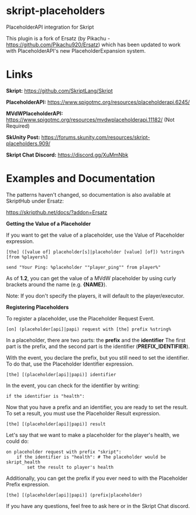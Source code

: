 # skript-placeholders
PlaceholderAPI integration for Skript

This plugin is a fork of Ersatz (by Pikachu - https://github.com/Pikachu920/Ersatz) which has been updated to work with PlaceholderAPI's new PlaceholderExpansion system.

# Links

**Skript:** https://github.com/SkriptLang/Skript

**PlaceholderAPI:** https://www.spigotmc.org/resources/placeholderapi.6245/

**MVdWPlaceholderAPI:** https://www.spigotmc.org/resources/mvdwplaceholderapi.11182/ (Not Required)

**SkUnity Post:** https://forums.skunity.com/resources/skript-placeholders.909/

**Skript Chat Discord:** https://discord.gg/XuMmNbk

# Examples and Documentation

The patterns haven't changed, so documentation is also available at SkriptHub under Ersatz:

https://skripthub.net/docs/?addon=Ersatz

**Getting the Value of a Placeholder**

If you want to get the value of a placeholder, use the Value of Placeholder expression.
```
[the] ([value of] placeholder[s]|placeholder [value] [of]) %strings% [from %players%]

send "Your Ping: %placeholder ""player_ping"" from player%"
```

As of **1.2**, you can get the value of a MVdW placeholder by using curly brackets around the name (e.g. **{NAME}**).

Note: If you don't specify the players, it will default to the player/executor.

**Registering Placeholders**

To register a placeholder, use the Placeholder Request Event.
```
[on] (placeholder[api]|papi) request with [the] prefix %string%
```

In a placeholder, there are two parts: the **prefix** and the **identifier**
The first part is the prefix, and the second part is the identifier (**PREFIX_IDENTIFIER**).

With the event, you declare the prefix, but you still need to set the identifier.
To do that, use the Placeholder Identifier expression.
```
[the] [(placeholder[api]|papi)] identifier
```

In the event, you can check for the identifier by writing:
```
if the identifier is "health":
```

Now that you have a prefix and an identifier, you are ready to set the result.
To set a result, you must use the Placeholder Result expression.
```
[the] [(placeholder[api]|papi)] result
```

Let's say that we want to make a placeholder for the player's health, we could do:

```
on placeholder request with prefix "skript":
	if the identifier is "health": # The placeholder would be skript_health
		set the result to player's health
```

Additionally, you can get the prefix if you ever need to with the Placeholder Prefix expression.
```
[the] [(placeholder[api]|papi)] (prefix|placeholder)
```

If you have any questions, feel free to ask here or in the Skript Chat discord.
